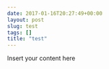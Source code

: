 ```yaml
---
date: 2017-01-16T20:27:49+00:00
layout: post
slug: test
tags: []
title: "test"
---
```

 Insert your content here
 